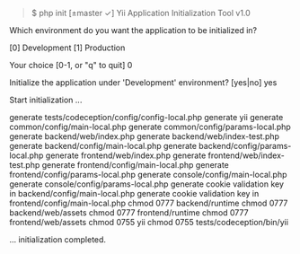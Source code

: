 > $ php init                                                                                      [±master ✓]
Yii Application Initialization Tool v1.0

Which environment do you want the application to be initialized in?

  [0] Development
  [1] Production

  Your choice [0-1, or "q" to quit] 0

  Initialize the application under 'Development' environment? [yes|no] yes

  Start initialization ...

   generate tests/codeception/config/config-local.php
   generate yii
   generate common/config/main-local.php
   generate common/config/params-local.php
   generate backend/web/index.php
   generate backend/web/index-test.php
   generate backend/config/main-local.php
   generate backend/config/params-local.php
   generate frontend/web/index.php
   generate frontend/web/index-test.php
   generate frontend/config/main-local.php
   generate frontend/config/params-local.php
   generate console/config/main-local.php
   generate console/config/params-local.php
   generate cookie validation key in backend/config/main-local.php
   generate cookie validation key in frontend/config/main-local.php
      chmod 0777 backend/runtime
      chmod 0777 backend/web/assets
      chmod 0777 frontend/runtime
      chmod 0777 frontend/web/assets
      chmod 0755 yii
      chmod 0755 tests/codeception/bin/yii

  ... initialization completed.


